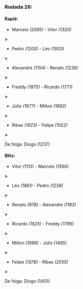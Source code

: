 ### Rodada 26:

#### Rapid:

* Marcelo *(2095)*     -     Vitor *(1320)*

 **>** 
* Pedro *(1200)*     -     Léo *(1933)*

 **>** 
* Alexandre *(1154)*     -     Renato *(1236)*

 **>** 
* Freddy *(1875)*     -     Ricardo *(1771)*

 **>** 
* Júlio *(1677)*     -     Milton *(1892)*

 **>** 
* Ribas *(1623)*     -     Felipe *(1552)*

 **>** 

De folga: Diogo (1237)

#### Blitz:

* Vitor *(1113)*     -     Marcelo *(1590)*

 **>** 
* Léo *(1861)*     -     Pedro *(1238)*

 **>** 
* Renato *(978)*     -     Alexandre *(1183)*

 **>** 
* Ricardo *(1625)*     -     Freddy *(1796)*

 **>** 
* Milton *(1689)*     -     Júlio *(1495)*

 **>** 
* Felipe *(1378)*     -     Ribas *(2055)*

 **>** 

De folga: Diogo (1455)

